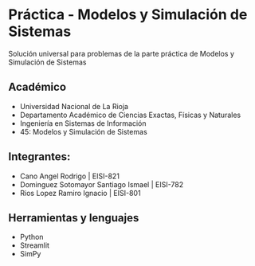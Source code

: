 # Práctica - Modelos y Simulación de Sistemas
Solución universal para problemas de la parte práctica de Modelos y Simulación de Sistemas

## Académico
- Universidad Nacional de La Rioja
- Departamento Académico de Ciencias Exactas, Físicas y Naturales
- Ingeniería en Sistemas de Información
- 45: Modelos y Simulación de Sistemas

## Integrantes: 
- Cano Angel Rodrigo | EISI-821
- Dominguez Sotomayor Santiago Ismael | EISI-782
- Rios Lopez Ramiro Ignacio | EISI-801

## Herramientas y lenguajes
- Python
- Streamlit
- SimPy